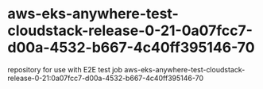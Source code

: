 # aws-eks-anywhere-test-cloudstack-release-0-21-0a07fcc7-d00a-4532-b667-4c40ff395146-70
repository for use with E2E test job aws-eks-anywhere-test-cloudstack-release-0-21:0a07fcc7-d00a-4532-b667-4c40ff395146-70
